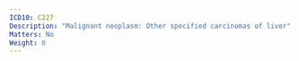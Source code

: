 ```yaml
---
ICD10: C227
Description: "Malignant neoplasm: Other specified carcinomas of liver"
Matters: No
Weight: 0
---
```


